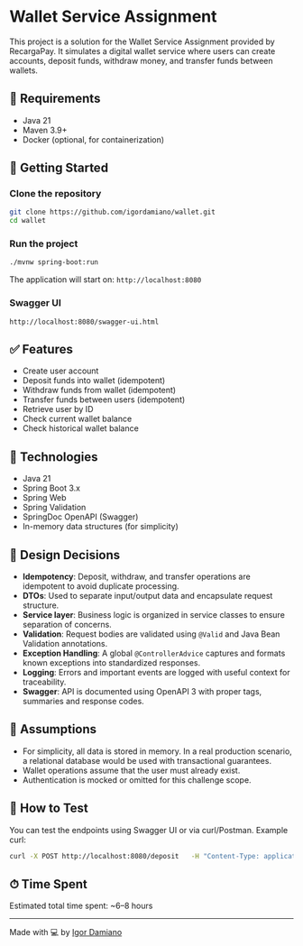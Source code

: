 
# Wallet Service Assignment

This project is a solution for the Wallet Service Assignment provided by RecargaPay. It simulates a digital wallet service where users can create accounts, deposit funds, withdraw money, and transfer funds between wallets.

## 📌 Requirements

- Java 21
- Maven 3.9+
- Docker (optional, for containerization)

## 🚀 Getting Started

### Clone the repository

```bash
git clone https://github.com/igordamiano/wallet.git
cd wallet
```

### Run the project

```bash
./mvnw spring-boot:run
```

The application will start on: `http://localhost:8080`

### Swagger UI

```text
http://localhost:8080/swagger-ui.html
```

## ✅ Features

- Create user account
- Deposit funds into wallet (idempotent)
- Withdraw funds from wallet (idempotent)
- Transfer funds between users (idempotent)
- Retrieve user by ID
- Check current wallet balance
- Check historical wallet balance

## 🧱 Technologies

- Java 21
- Spring Boot 3.x
- Spring Web
- Spring Validation
- SpringDoc OpenAPI (Swagger)
- In-memory data structures (for simplicity)

## 🧠 Design Decisions

- **Idempotency**: Deposit, withdraw, and transfer operations are idempotent to avoid duplicate processing.
- **DTOs**: Used to separate input/output data and encapsulate request structure.
- **Service layer**: Business logic is organized in service classes to ensure separation of concerns.
- **Validation**: Request bodies are validated using `@Valid` and Java Bean Validation annotations.
- **Exception Handling**: A global `@ControllerAdvice` captures and formats known exceptions into standardized responses.
- **Logging**: Errors and important events are logged with useful context for traceability.
- **Swagger**: API is documented using OpenAPI 3 with proper tags, summaries and response codes.

## 📝 Assumptions

- For simplicity, all data is stored in memory. In a real production scenario, a relational database would be used with transactional guarantees.
- Wallet operations assume that the user must already exist.
- Authentication is mocked or omitted for this challenge scope.

## 🧪 How to Test

You can test the endpoints using Swagger UI or via curl/Postman. Example curl:

```bash
curl -X POST http://localhost:8080/deposit   -H "Content-Type: application/json"   -d '{ "userId": 1, "amount": 100.0 }'
```

## ⏱ Time Spent

Estimated total time spent: ~6–8 hours

---

Made with 💻 by [Igor Damiano](https://github.com/igordamiano)
